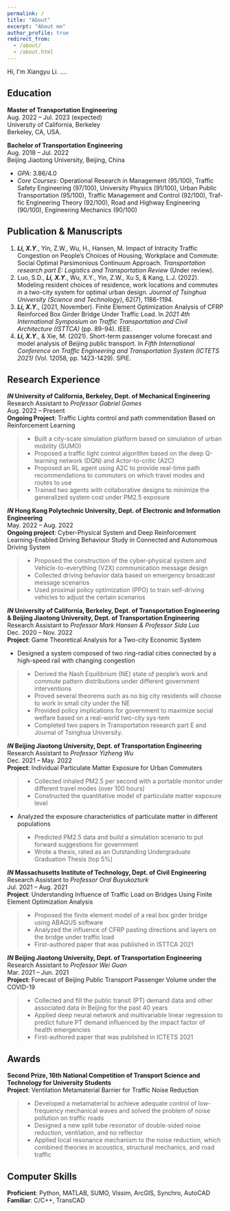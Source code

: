 ```yaml
---
permalink: /
title: "About"
excerpt: "About me"
author_profile: true
redirect_from: 
  - /about/
  - /about.html
---
```


Hi, I'm Xiangyu Li.  ....

## Education
**Master of Transportation Engineering** <br/>
Aug. 2022 – Jul. 2023 (expected) <br/>
University of California, Berkeley <br/>
Berkeley, CA, USA. 

**Bachelor of Transportation Engineering**  <br/>
Aug. 2018 – Jul. 2022 <br/>
Beijing Jiaotong University, Beijing, China
* *GPA*: 3.86/4.0 
* *Core Courses*: Operational Research in Management (95/100), Traffic Safety Engineering (97/100), University Physics (91/100), Urban Public Transportation (95/100), Traffic Management and Control (92/100), Traf-fic Engineering Theory (92/100), Road and Highway Engineering (90/100), Engineering Mechanics (90/100)

## Publication & Manuscripts
1. ***Li, X.Y***., Yin, Z.W., Wu, H., Hansen, M. Impact of Intracity Traffic Congestion on People’s Choices of Housing, Workplace and Commute: Social Optimal Parsimonious Continuum Approach. *Transportation research part E: Logistics and Transportation Review* (Under review).
2. Luo, S.D., ***Li, X.Y***., Wu, X.Y., Yin, Z.W., Xu S, & Kang, L.J. (2022). Modeling resident choices of residence, work locations and commutes in a two-city system for optimal urban design. *Journal of Tsinghua University (Science and Technology)*, 62(7), 1186-1194.
3. ***Li, X.Y***., (2021, November). Finite Element Optimization Analysis of CFRP Reinforced Box Girder Bridge Under Traffic Load. In *2021 4th International Symposium on Traffic Transportation and Civil Architecture (ISTTCA)* (pp. 89-94). IEEE. 
4. ***Li, X.Y***., & Xie, M. (2021). Short-term passenger volume forecast and model analysis of Beijing public transport. In *Fifth International Conference on Traffic Engineering and Transportation System (ICTETS 2021)* (Vol. 12058, pp. 1423-1429). SPIE.

## Research Experience
***IN* University of California, Berkeley, Dept. of Mechanical Engineering** <br/>
Research Assistant to *Professor Gabriel Gomes* <br/>
Aug. 2022 – Present <br/>
**Ongoing Project**: Traffic Lights control and path commendation Based on Reinforcement Learning
> * Built a city-scale simulation platform based on simulation of urban mobility (SUMO)
> * Proposed a traffic light control algorithm based on the deep Q-learning network (DQN) and Actor-to-critic (A2C) 
> * Proposed an RL agent using A2C to provide real-time path recommendations to commuters on which travel modes and routes to use
> * Trained two agents with collaborative designs to minimize the generalized system cost under PM2.5 exposure

***IN* Hong Kong Polytechnic University, Dept. of Electronic and Information Engineering** <br/>
May. 2022 – Aug. 2022 <br/>
**Ongoing project**: Cyber-Physical System and Deep Reinforcement Learning-Enabled Driving Behaviour Study in Connected and Autonomous Driving System
> * Proposed the construction of the cyber-physical system and Vehicle-to-everything (V2X) communication message design
> * Collected driving behavior data based on emergency broadcast message scenarios
> * Used proximal policy optimization (PPO) to train self-driving vehicles to adjust the certain scenarios

***IN* University of California, Berkeley, Dept. of Transportation Engineering & Beijing Jiaotong University, Dept. of Transportation Engineering** <br/>
Research Assistant to *Professor Mark Hansen & Professor Sida Luo* <br/>
Dec. 2020 – Nov. 2022 <br/>
**Project**: Game Theoretical Analysis for a Two-city Economic System
*	Designed a system composed of two ring-radial cities connected by a high-speed rail with changing congestion
> *	Derived the Nash Equilibrium (NE) state of people’s work and commute pattern distributions under different government interventions
> *	Proved several theorems such as no big city residents will choose to work in small city under the NE
> *	Provided policy implications for government to maximize social welfare based on a real-world two-city sys-tem
> *	Completed two papers in Transportation research part E and Journal of Tsinghua University.

***IN* Beijing Jiaotong University, Dept. of Transportation Engineering** <br/>
Research Assistant to *Professor Yizheng Wu* <br/>
Dec. 2021 – May. 2022	 <br/>
**Project**: Individual Particulate Matter Exposure for Urban Commuters
> *	Collected inhaled PM2.5 per second with a portable monitor under different travel modes (over 100 hours)
> *	Constructed the quantitative model of particulate matter exposure level
*	Analyzed the exposure characteristics of particulate matter in different populations
> *	Predicted PM2.5 data and build a simulation scenario to put forward suggestions for government
> *	Wrote a thesis, rated as an Outstanding Undergraduate Graduation Thesis (top 5%)

***IN* Massachusetts Institute of Technology, Dept. of Civil Engineering** <br/>
Research Assistant to *Professor Oral Buyukozturk* <br/>
Jul. 2021 – Aug. 2021 <br/>
**Project**: Understanding Influence of Traffic Load on Bridges Using Finite Element Optimization Analysis
> *	Proposed the finite element model of a real box girder bridge using ABAQUS software 
> *	Analyzed the influence of CFRP pasting directions and layers on the bridge under traffic load
> *	First-authored paper that was published in ISTTCA 2021


***IN* Beijing Jiaotong University, Dept. of Transportation Engineering** <br/>
Research Assistant to *Professor Wei Guan* <br/>
Mar. 2021 – Jun. 2021 <br/>
**Project**: Forecast of Beijing Public Transport Passenger Volume under the COVID-19
> *	Collected and fill the public transit (PT) demand data and other associated data in Beijing for the past 40 years
> *	Applied deep neural network and multivariable linear regression to predict future PT demand influenced by the impact factor of health emergencies
> *	First-authored paper that was published in ICTETS 2021

## Awards
**Second Prize, 16th National Competition of Transport Science and Technology for University Students** <br/>
**Project**: Ventilation Metamaterial Barrier for Traffic Noise Reduction
> *	Developed a metamaterial to achieve adequate control of low-frequency mechanical waves and solved the problem of noise pollution on traffic roads 
> *	Designed a new split tube resonator of double-sided noise reduction, ventilation, and no reflector 
> *	Applied local resonance mechanism to the noise reduction, which combined theories in acoustics, structural mechanics, and road traffic

## Computer Skills
**Proficient**:	Python, MATLAB, SUMO, Vissim, ArcGIS, Synchro, AutoCAD  <br/>
**Familiar**:	C/C++, TransCAD
